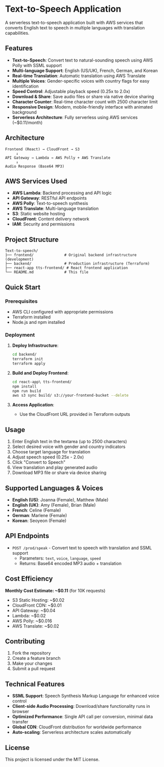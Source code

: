 # Text-to-Speech Application

A serverless text-to-speech application built with AWS services that converts English text to speech in multiple languages with translation capabilities.

## Features

- **Text-to-Speech**: Convert text to natural-sounding speech using AWS Polly with SSML support
- **Multi-language Support**: English (US/UK), French, German, and Korean
- **Real-time Translation**: Automatic translation using AWS Translate
- **Multiple Voices**: Gender-specific voices with country flags for easy identification
- **Speed Control**: Adjustable playback speed (0.25x to 2.0x)
- **Download & Share**: Save audio files or share via native device sharing
- **Character Counter**: Real-time character count with 2500 character limit
- **Responsive Design**: Modern, mobile-friendly interface with animated background
- **Serverless Architecture**: Fully serverless using AWS services (~$0.11/month)

## Architecture

```
Frontend (React) → CloudFront → S3
     ↓
API Gateway → Lambda → AWS Polly + AWS Translate
     ↓
Audio Response (Base64 MP3)
```

## AWS Services Used

- **AWS Lambda**: Backend processing and API logic
- **API Gateway**: RESTful API endpoints
- **AWS Polly**: Text-to-speech synthesis
- **AWS Translate**: Multi-language translation
- **S3**: Static website hosting
- **CloudFront**: Content delivery network
- **IAM**: Security and permissions

## Project Structure

```
Text-to-speech/
├── frontend/              # Original backend infrastructure (development)
├── backend/               # Production infrastructure (Terraform)
├── react-app tts-frontend/ # React frontend application
└── README.md              # This file
```

## Quick Start

### Prerequisites

- AWS CLI configured with appropriate permissions
- Terraform installed
- Node.js and npm installed

### Deployment

1. **Deploy Infrastructure**:
   ```bash
   cd backend/
   terraform init
   terraform apply
   ```

2. **Build and Deploy Frontend**:
   ```bash
   cd react-app\ tts-frontend/
   npm install
   npm run build
   aws s3 sync build/ s3://your-frontend-bucket --delete
   ```

3. **Access Application**:
   - Use the CloudFront URL provided in Terraform outputs

## Usage

1. Enter English text in the textarea (up to 2500 characters)
2. Select desired voice with gender and country indicators
3. Choose target language for translation
4. Adjust speech speed (0.25x - 2.0x)
5. Click "Convert to Speech"
6. View translation and play generated audio
7. Download MP3 file or share via device sharing

## Supported Languages & Voices

- **English (US)**: Joanna (Female), Matthew (Male)
- **English (UK)**: Amy (Female), Brian (Male)
- **French**: Celine (Female)
- **German**: Marlene (Female)
- **Korean**: Seoyeon (Female)

## API Endpoints

- `POST /prod/speak` - Convert text to speech with translation and SSML support
  - Parameters: `text`, `voice`, `language`, `speed`
  - Returns: Base64 encoded MP3 audio + translation

## Cost Efficiency

**Monthly Cost Estimate: ~$0.11** (for 10K requests)
- S3 Static Hosting: ~$0.02
- CloudFront CDN: ~$0.01
- API Gateway: ~$0.04
- Lambda: ~$0.02
- AWS Polly: ~$0.016
- AWS Translate: ~$0.02

## Contributing

1. Fork the repository
2. Create a feature branch
3. Make your changes
4. Submit a pull request

## Technical Features

- **SSML Support**: Speech Synthesis Markup Language for enhanced voice control
- **Client-side Audio Processing**: Download/share functionality runs in browser
- **Optimized Performance**: Single API call per conversion, minimal data transfer
- **Global CDN**: CloudFront distribution for worldwide performance
- **Auto-scaling**: Serverless architecture scales automatically

## License

This project is licensed under the MIT License.